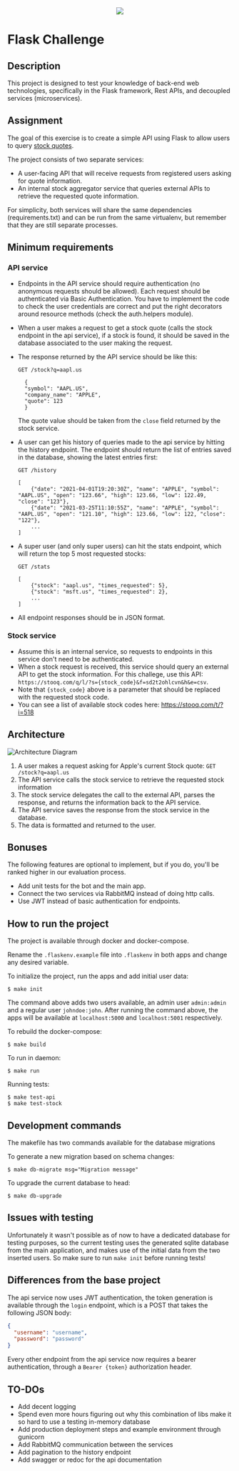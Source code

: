 <div align="center">
    <img src="https://raw.githubusercontent.com/Jobsity/ReactChallenge/main/src/assets/jobsity_logo_small.png"/>
</div>

# Flask Challenge

## Description
This project is designed to test your knowledge of back-end web technologies, specifically in the Flask framework, Rest APIs, and decoupled services (microservices).

## Assignment
The goal of this exercise is to create a simple API using Flask to allow users to query [stock quotes](https://www.investopedia.com/terms/s/stockquote.asp).

The project consists of two separate services:
* A user-facing API that will receive requests from registered users asking for quote information.
* An internal stock aggregator service that queries external APIs to retrieve the requested quote information.

For simplicity, both services will share the same dependencies (requirements.txt) and can be run from the same virtualenv, but remember that they are still separate processes.

## Minimum requirements
### API service
* Endpoints in the API service should require authentication (no anonymous requests should be allowed). Each request should be authenticated via Basic Authentication.
You have to implement the code to check the user credentials are correct and put the right decorators around resource methods (check the auth.helpers module).
* When a user makes a request to get a stock quote (calls the stock endpoint in the api service), if a stock is found, it should be saved in the database associated to the user making the request.
* The response returned by the API service should be like this:

  `GET /stock?q=aapl.us`
  ```
    {
    "symbol": "AAPL.US",
    "company_name": "APPLE",
    "quote": 123
    }
  ```
  The quote value should be taken from the `close` field returned by the stock service.
* A user can get his history of queries made to the api service by hitting the history endpoint. The endpoint should return the list of entries saved in the database, showing the latest entries first:
  
  `GET /history`
  ```
  [
      {"date": "2021-04-01T19:20:30Z", "name": "APPLE", "symbol": "AAPL.US", "open": "123.66", "high": 123.66, "low": 122.49, "close": "123"},
      {"date": "2021-03-25T11:10:55Z", "name": "APPLE", "symbol": "AAPL.US", "open": "121.10", "high": 123.66, "low": 122, "close": "122"},
      ...
  ]
  ```
* A super user (and only super users) can hit the stats endpoint, which will return the top 5 most requested stocks:

  `GET /stats`
  ```
  [
      {"stock": "aapl.us", "times_requested": 5},
      {"stock": "msft.us", "times_requested": 2},
      ...
  ]
  ```
* All endpoint responses should be in JSON format.

### Stock service
* Assume this is an internal service, so requests to endpoints in this service don't need to be authenticated.
* When a stock request is received, this service should query an external API to get the stock information. For this challege, use this API: `https://stooq.com/q/l/?s={stock_code}&f=sd2t2ohlcvn&h&e=csv`.
* Note that `{stock_code}` above is a parameter that should be replaced with the requested stock code.
* You can see a list of available stock codes here: https://stooq.com/t/?i=518

## Architecture
![Architecture Diagram](diagram.svg)
1. A user makes a request asking for Apple's current Stock quote: `GET /stock?q=aapl.us`
2. The API service calls the stock service to retrieve the requested stock information
3. The stock service delegates the call to the external API, parses the response, and returns the information back to the API service.
4. The API service saves the response from the stock service in the database.
5. The data is formatted and returned to the user.

## Bonuses
The following features are optional to implement, but if you do, you'll be ranked higher in our evaluation process.
* Add unit tests for the bot and the main app.
* Connect the two services via RabbitMQ instead of doing http calls.
* Use JWT instead of basic authentication for endpoints.

## How to run the project
The project is available through docker and docker-compose.

Rename the `.flaskenv.example` file into `.flaskenv` in both apps and change any desired variable.

To initialize the project, run the apps and add initial user data:
```
$ make init
```
The command above adds two users available, an admin user `admin:admin` and a regular user `johndoe:john`.
After running the command above, the apps will be available at `localhost:5000` and `localhost:5001` respectively.

To rebuild the docker-compose:
```
$ make build
```

To run in daemon:
```
$ make run
```

Running tests:
```
$ make test-api
$ make test-stock
```

## Development commands
The makefile has two commands available for the database migrations

To generate a new migration based on schema changes:
```
$ make db-migrate msg="Migration message"
```

To upgrade the current database to head:
```
$ make db-upgrade
```

## Issues with testing
Unfortunately it wasn't possible as of now to have a dedicated database for testing purposes, so the current testing uses the generated sqlite database from the main application, and makes use of the initial data from the two inserted users. So make sure to run `make init` before running tests!


## Differences from the base project
The api service now uses JWT authentication, the token generation is available through the `login` endpoint, which is a POST that takes the following JSON body:
```json
{
  "username": "username",
  "password": "password"
}
```

Every other endpoint from the api service now requires a bearer authentication, through a `Bearer {token}` authorization header.

## TO-DOs
* Add decent logging
* Spend even more hours figuring out why this combination of libs make it so hard to use a testing in-memory database
* Add production deployment steps and example environment through gunicorn
* Add RabbitMQ communication between the services
* Add pagination to the history endpoint
* Add swagger or redoc for the api documentation
